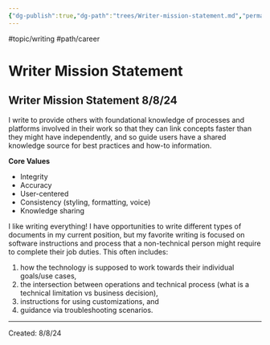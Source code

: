 ```yaml
---
{"dg-publish":true,"dg-path":"trees/Writer-mission-statement.md","permalink":"/trees/writer-mission-statement/","created":"2024-12-14T14:06:24.814-05:00","updated":"2025-01-31T23:08:18.216-05:00"}
---
```



#topic/writing #path/career 


# Writer Mission Statement 

## Writer Mission Statement 8/8/24

I write to provide others with foundational knowledge of processes and platforms involved in their work so that they can link concepts faster than they might have independently, and so guide users have a shared knowledge source for best practices and how-to information.

**Core Values**

- Integrity
- Accuracy
- User-centered
- Consistency (styling, formatting, voice)
- Knowledge sharing

I like writing everything! I have opportunities to write different types of documents in my current position, but my favorite writing is focused on software instructions and process that a non-technical person might require to complete their job duties. This often includes:

1. how the technology is supposed to work towards their individual goals/use cases,
2. the intersection between operations and technical process (what is a technical limitation vs business decision),
3. instructions for using customizations, and
4. guidance via troubleshooting scenarios.

---
Created: 8/8/24
